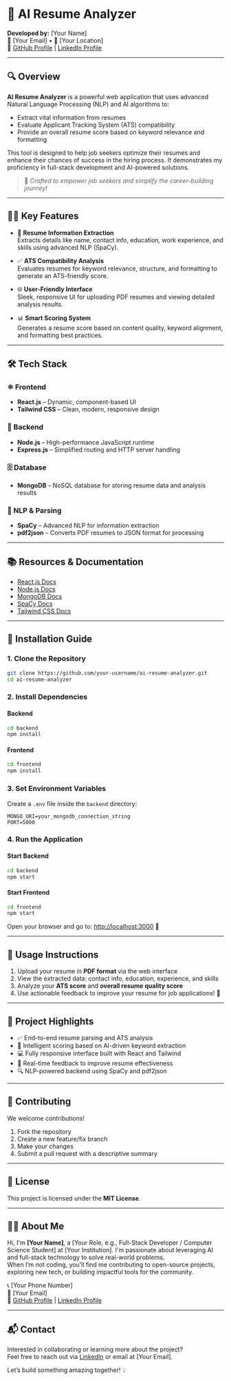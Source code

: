 # 🌟 AI Resume Analyzer

**Developed by:** [Your Name]  
📧 [Your Email] • 📍 [Your Location]  
🔗 [GitHub Profile](#) | [LinkedIn Profile](#)

---

## 🔍 Overview

**AI Resume Analyzer** is a powerful web application that uses advanced Natural Language Processing (NLP) and AI algorithms to:

- Extract vital information from resumes  
- Evaluate Applicant Tracking System (ATS) compatibility  
- Provide an overall resume score based on keyword relevance and formatting  

This tool is designed to help job seekers optimize their resumes and enhance their chances of success in the hiring process. It demonstrates my proficiency in full-stack development and AI-powered solutions.

> 🚀 *Crafted to empower job seekers and simplify the career-building journey!*

---

## 👩‍💼 Key Features

- 📄 **Resume Information Extraction**  
  Extracts details like name, contact info, education, work experience, and skills using advanced NLP (SpaCy).

- ✅ **ATS Compatibility Analysis**  
  Evaluates resumes for keyword relevance, structure, and formatting to generate an ATS-friendly score.

- 🌐 **User-Friendly Interface**  
  Sleek, responsive UI for uploading PDF resumes and viewing detailed analysis results.

- 📊 **Smart Scoring System**  
  Generates a resume score based on content quality, keyword alignment, and formatting best practices.

---

## 🛠 Tech Stack

### ⚛️ Frontend
- **React.js** – Dynamic, component-based UI
- **Tailwind CSS** – Clean, modern, responsive design

### 🔧 Backend
- **Node.js** – High-performance JavaScript runtime
- **Express.js** – Simplified routing and HTTP server handling

### 🗄 Database
- **MongoDB** – NoSQL database for storing resume data and analysis results

### 🧠 NLP & Parsing
- **SpaCy** – Advanced NLP for information extraction
- **pdf2json** – Converts PDF resumes to JSON format for processing

---

## 📚 Resources & Documentation

- [React.js Docs](https://reactjs.org/)
- [Node.js Docs](https://nodejs.org/)
- [MongoDB Docs](https://www.mongodb.com/docs/)
- [SpaCy Docs](https://spacy.io/)
- [Tailwind CSS Docs](https://tailwindcss.com/)

---

## 🚀 Installation Guide

### 1. Clone the Repository
```bash
git clone https://github.com/your-username/ai-resume-analyzer.git
cd ai-resume-analyzer
```

### 2. Install Dependencies

#### Backend
```bash
cd backend
npm install
```

#### Frontend
```bash
cd frontend
npm install
```

### 3. Set Environment Variables

Create a `.env` file inside the `backend` directory:
```
MONGO_URI=your_mongodb_connection_string
PORT=5000
```

### 4. Run the Application

#### Start Backend
```bash
cd backend
npm start
```

#### Start Frontend
```bash
cd frontend
npm start
```

Open your browser and go to: [http://localhost:3000](http://localhost:3000) 🎉

---

## 📖 Usage Instructions

1. Upload your resume in **PDF format** via the web interface  
2. View the extracted data: contact info, education, experience, and skills  
3. Analyze your **ATS score** and **overall resume quality score**  
4. Use actionable feedback to improve your resume for job applications! 💼

---

## 🌟 Project Highlights

- ✅ End-to-end resume parsing and ATS analysis  
- 🧠 Intelligent scoring based on AI-driven keyword extraction  
- 💻 Fully responsive interface built with React and Tailwind  
- 🔗 Real-time feedback to improve resume effectiveness  
- 🔍 NLP-powered backend using SpaCy and pdf2json

---

## 🤝 Contributing

We welcome contributions!

1. Fork the repository  
2. Create a new feature/fix branch  
3. Make your changes  
4. Submit a pull request with a descriptive summary

---

## 📜 License

This project is licensed under the **MIT License**.

---

## 👨‍💻 About Me

Hi, I'm **[Your Name]**, a [Your Role, e.g., Full-Stack Developer / Computer Science Student] at [Your Institution]. I'm passionate about leveraging AI and full-stack technology to solve real-world problems.  
When I’m not coding, you’ll find me contributing to open-source projects, exploring new tech, or building impactful tools for the community.

📞 [Your Phone Number]  
📧 [Your Email]  
🔗 [GitHub Profile](#) | [LinkedIn Profile](#)

---

## 📬 Contact

Interested in collaborating or learning more about the project?  
Feel free to reach out via [LinkedIn](#) or email at [Your Email].  

Let’s build something amazing together! 💡